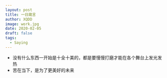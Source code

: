 ```yaml
---
layout: post
title: 一日箴言
author: XQDD
image: work.jpg
date: 2020-02-05
draft: false
tags:
  - Saying
---
```

- 没有什么东西一开始是十全十美的，都是要慢慢打磨才能在各个舞台上发光发热
- 苦在当下，是为了更美好的未来